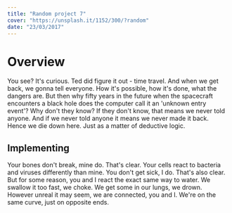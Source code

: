 ```yaml
---
title: "Random project 7"
cover: "https://unsplash.it/1152/300/?random"
date: "23/03/2017"
---
```

# Overview

You see? It's curious. Ted did figure it out - time travel. And when we get back, we gonna tell everyone. How it's possible, how it's done, what the dangers are. But then why fifty years in the future when the spacecraft encounters a black hole does the computer call it an 'unknown entry event'? Why don't they know? If they don't know, that means we never told anyone. And if we never told anyone it means we never made it back. Hence we die down here. Just as a matter of deductive logic.

## Implementing

Your bones don't break, mine do. That's clear. Your cells react to bacteria and viruses differently than mine. You don't get sick, I do. That's also clear. But for some reason, you and I react the exact same way to water. We swallow it too fast, we choke. We get some in our lungs, we drown. However unreal it may seem, we are connected, you and I. We're on the same curve, just on opposite ends.